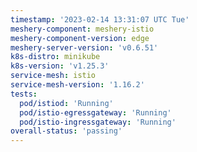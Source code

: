 ```yaml
---
timestamp: '2023-02-14 13:31:07 UTC Tue'
meshery-component: meshery-istio
meshery-component-version: edge
meshery-server-version: 'v0.6.51'
k8s-distro: minikube
k8s-version: 'v1.25.3'
service-mesh: istio
service-mesh-version: '1.16.2'
tests:
  pod/istiod: 'Running'
  pod/istio-egressgateway: 'Running'
  pod/istio-ingressgateway: 'Running'
overall-status: 'passing'
---
```

